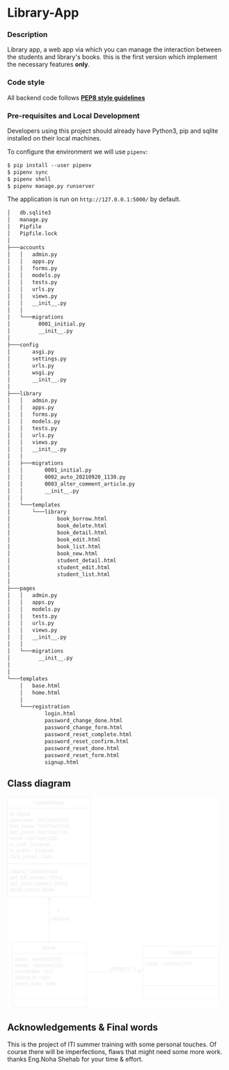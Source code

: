 # Library-App
### Description
Library app, a web app via which you can manage the interaction between the students and library's books.
this is the first version which implement the necessary features __only__.

### Code style
All backend code follows [**PEP8 style guidelines**](https://www.python.org/dev/peps/pep-0008/)

### Pre-requisites and Local Development
Developers using this project should already have Python3, pip and sqlite installed on their local machines.

To configure the environment we will use `pipenv`:

    $ pip install --user pipenv
    $ pipenv sync
    $ pipenv shell
    $ pipenv manage.py runserver

The application is run on `http://127.0.0.1:5000/` by default.


    │   db.sqlite3
    │   manage.py
    │   Pipfile
    │   Pipfile.lock
    │
    ├───accounts
    │   │   admin.py
    │   │   apps.py
    │   │   forms.py
    │   │   models.py
    │   │   tests.py
    │   │   urls.py
    │   │   views.py
    │   │   __init__.py
    │   │
    │   └───migrations
    │         0001_initial.py
    │         __init__.py
    │
    ├───config
    │       asgi.py
    │       settings.py
    │       urls.py
    │       wsgi.py
    │       __init__.py
    │
    ├───library
    │   │   admin.py
    │   │   apps.py
    │   │   forms.py
    │   │   models.py
    │   │   tests.py
    │   │   urls.py
    │   │   views.py
    │   │   __init__.py
    │   │
    │   ├───migrations
    │   │       0001_initial.py
    │   │       0002_auto_20210920_1130.py
    │   │       0003_alter_comment_article.py
    │   │       __init__.py
    │   │
    │   └───templates
    │       └───library
    │               book_borrow.html
    │               book_delete.html
    │               book_detail.html
    │               book_edit.html
    │               book_list.html
    │               book_new.html
    │               student_detail.html
    │               student_edit.html
    │               student_list.html
    │
    ├───pages
    │   │   admin.py
    │   │   apps.py
    │   │   models.py
    │   │   tests.py
    │   │   urls.py
    │   │   views.py
    │   │   __init__.py
    │   │
    │   └───migrations
    │         __init__.py
    │   
    │
    └───templates
        │   base.html
        │   home.html
        │
        └───registration
                login.html
                password_change_done.html
                password_change_form.html
                password_reset_complete.html
                password_reset_confirm.html
                password_reset_done.html
                password_reset_form.html
                signup.html

## Class diagram
![Class](https://github.com/osamaragab520/Library-App/blob/main/static/class_diagram.png)

## Acknowledgements & Final words
This is the project of ITI summer training with some personal touches. Of course there will be imperfections, flaws that might need some more work.
thanks Eng.Noha Shehab for your time & effort.

